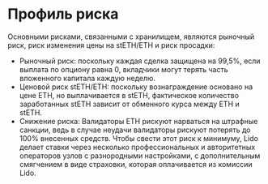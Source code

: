# Профиль риска

Основными рисками, связанными с хранилищем, являются рыночный риск, риск изменения цены на stETH/ETH и риск просадки:

* Рыночный риск: поскольку каждая сделка защищена на 99,5%, если выплата по опциону равна 0, вкладчики могут терять часть вложенного капитала каждую неделю.
* Ценовой риск stETH/ETH: поскольку вознаграждение основано на цене ETH, но выплачивается в stETH, фактическое количество заработанных stETH зависит от обменного курса между ETH и stETH.
* Снижение риска: Валидаторы ETH рискуют нарваться на штрафные санкции, ведь в случае неудачи валидаторы рискуют потерять до 100% внесенных средств. Чтобы свести этот риск к минимуму, Lido делает ставки через несколько профессиональных и авторитетных операторов узлов с разнородными настройками, с дополнительным смягчением в виде страховки, которая оплачивается из комиссии Lido.
